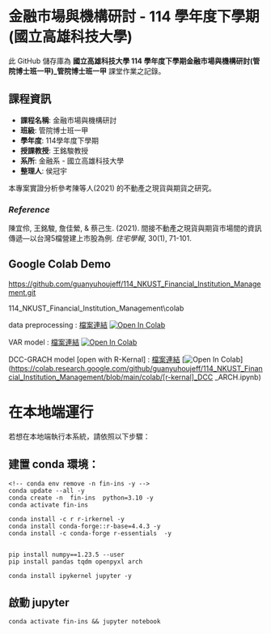 # 金融市場與機構研討 - 114 學年度下學期 (國立高雄科技大學)


此 GitHub 儲存庫為 **國立高雄科技大學 114 學年度下學期金融市場與機構研討(管院博士班一甲)_管院博士班一甲** 課堂作業之記錄。

## 課程資訊
- **課程名稱**: 金融市場與機構研討
- **班級**: 管院博士班一甲
- **學年度**: 114學年度下學期
- **授課教授**: 王銘駿教授
- **系所**: 金融系 - 國立高雄科技大學
- **整理人**: 侯冠宇

本專案實證分析參考陳等人(2021) 的不動產之現貨與期貨之研究。

### *Reference*
陳宜伶, 王銘駿, 詹佳縈, & 蔡己生. (2021). 間接不動產之現貨與期貨市場間的資訊傳遞—以台灣5檔營建上市股為例. *住宅學報*, 30(1), 71-101.


## Google Colab Demo
https://github.com/guanyuhoujeff/114_NKUST_Financial_Institution_Management.git

114_NKUST_Financial_Institution_Management\colab


data preprocessing : 
[檔案連結](https://github.com/guanyuhoujeff/114_NKUST_Financial_Institution_Management/tree/main/colab) [![Open In Colab](https://colab.research.google.com/assets/colab-badge.svg)](https://colab.research.google.com/github/guanyuhoujeff/114_NKUST_Financial_Institution_Management/blob/main/colab/data_preprocessing.ipynb)

VAR model : 
[檔案連結](https://github.com/guanyuhoujeff/114_NKUST_Financial_Institution_Management/tree/main/colab) [![Open In Colab](https://colab.research.google.com/assets/colab-badge.svg)](https://colab.research.google.com/github/guanyuhoujeff/114_NKUST_Financial_Institution_Management/blob/main/colab/VAR_model.ipynb)

DCC-GRACH model [open with R-Kernal] : 
[檔案連結](https://github.com/guanyuhoujeff/114_NKUST_Financial_Institution_Management/tree/main/colab) [![Open In Colab](https://colab.research.google.com/assets/colab-badge.svg)](https://colab.research.google.com/github/guanyuhoujeff/114_NKUST_Financial_Institution_Management/blob/main/colab/[r-kernal]_DCC _ARCH.ipynb)


# 在本地端運行

若想在本地端執行本系統，請依照以下步驟：

## 建置 conda 環境：
```
<!-- conda env remove -n fin-ins -y -->
conda update --all -y 
conda create -n  fin-ins  python=3.10 -y
conda activate fin-ins

conda install -c r r-irkernel -y
conda install conda-forge::r-base=4.4.3 -y
conda install -c conda-forge r-essentials  -y


pip install numpy==1.23.5 --user
pip install pandas tqdm openpyxl arch

conda install ipykernel jupyter -y
```
## 啟動 jupyter
```
conda activate fin-ins && jupyter notebook
```